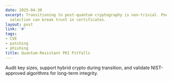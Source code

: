 ```yaml
---
date: 2025-04-30
excerpt: Transitioning to post-quantum cryptography is non-trivial. Poor parameter
  selection can break trust in certificates.
layout: post
link: '#'
tags:
- CVE
- patching
- phishing
title: Quantum-Resistant PKI Pitfalls
---
```

Audit key sizes, support hybrid crypto during transition, and validate NIST-approved algorithms for long-term integrity.
